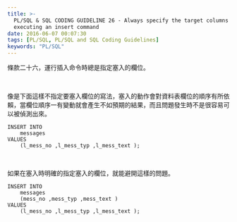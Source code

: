 ```yaml
---
title: >-
  PL/SQL & SQL CODING GUIDELINE 26 - Always specify the target columns when
  executing an insert command
date: 2016-06-07 00:07:30
tags: [PL/SQL, PL/SQL and SQL Coding Guidelines]
keywords: "PL/SQL"
---
```


條款二十六，運行插入命令時總是指定塞入的欄位。  

<!-- More -->

<br/>


像是下面這樣不指定要塞入欄位的寫法，塞入的動作會對資料表欄位的順序有所依賴，當欄位順序一有變動就會產生不如預期的結果，而且問題發生時不是很容易可以被偵測出來。   

```psql
INSERT INTO 
    messages 
VALUES 
    (l_mess_no ,l_mess_typ ,l_mess_text );
```

<br/>


如果在塞入時明確的指定塞入的欄位，就能避開這樣的問題。  

```psql
INSERT INTO 
    messages 
    (mess_no ,mess_typ ,mess_text ) 
VALUES 
    (l_mess_no ,l_mess_typ ,l_mess_text );
```
